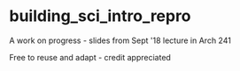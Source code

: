 # building_sci_intro_repro
A work on progress - slides from Sept '18 lecture in Arch 241

Free to reuse and adapt - credit appreciated
